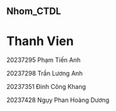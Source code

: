 ## Nhom_CTDL
# Thanh Vien
20237295	Phạm Tiến Anh

20237298	Trần Lương Anh

20237351	Đinh Công Khang

20237428	Ngụy Phan Hoàng Dương
